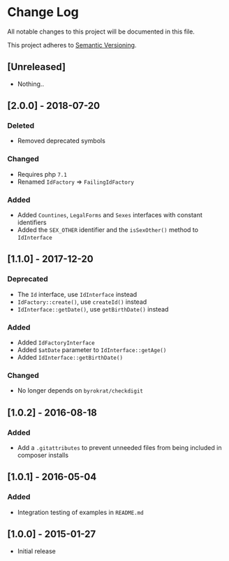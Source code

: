 # Change Log
All notable changes to this project will be documented in this file.

This project adheres to [Semantic Versioning](http://semver.org/).

## [Unreleased]

- Nothing..

## [2.0.0] - 2018-07-20

### Deleted
- Removed deprecated symbols

### Changed
- Requires php `7.1`
- Renamed `IdFactory` => `FailingIdFactory`

### Added
- Added `Countines`, `LegalForms` and `Sexes` interfaces with constant identifiers
- Added the `SEX_OTHER` identifier and the `isSexOther()` method to `IdInterface`

## [1.1.0] - 2017-12-20

### Deprecated
- The `Id` interface, use `IdInterface` instead
- `IdFactory::create()`, use `createId()` instead
- `IdInterface::getDate()`, use `getBirthDate()` instead

### Added
- Added `IdFactoryInterface`
- Added `$atDate` parameter to `IdInterface::getAge()`
- Added `IdInterface::getBirthDate()`

### Changed
- No longer depends on `byrokrat/checkdigit`

## [1.0.2] - 2016-08-18

### Added
- Add a `.gitattributes` to prevent unneeded files from being included in composer installs

## [1.0.1] - 2016-05-04

### Added
- Integration testing of examples in `README.md`

## [1.0.0] - 2015-01-27
- Initial release
